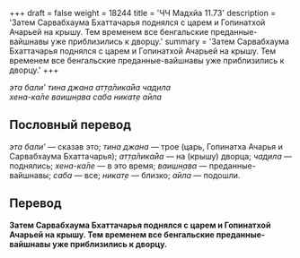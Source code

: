 +++
draft = false
weight = 18244
title = 'ЧЧ Мадхйа 11.73'
description = 'Затем Сарвабхаума Бхаттачарья поднялся с царем и Гопинатхой Ачарьей на крышу. Тем временем все бенгальские преданные-вайшнавы уже приблизились к дворцу.'
summary = 'Затем Сарвабхаума Бхаттачарья поднялся с царем и Гопинатхой Ачарьей на крышу. Тем временем все бенгальские преданные-вайшнавы уже приблизились к дворцу.'
+++

_эта бали’ тина джана ат̣т̣а̄лика̄йа чад̣ила  
хена-ка̄ле ваишн̣ава саба никат̣е а̄ила_

## Пословный перевод

_эта_ _бали’_ — сказав это; _тина_ _джана_ — трое (царь, Гопинатха Ачарья и Сарвабхаума Бхаттачарья); _ат̣т̣а̄лика̄йа_ — на (крышу) дворца; _чад̣ила_ — поднялись; _хена_\-_ка̄ле_ — в это время; _ваишн̣ава_ — преданные-вайшнавы; _саба_ — все; _никат̣е_ — близко; _а̄ила_ — подошли.

## Перевод

**Затем Сарвабхаума Бхаттачарья поднялся с царем и Гопинатхой Ачарьей на крышу. Тем временем все бенгальские преданные-вайшнавы уже приблизились к дворцу.**
